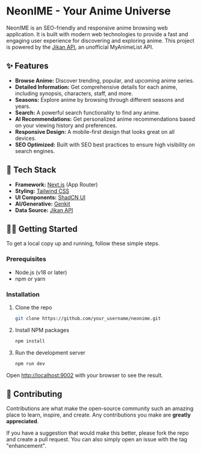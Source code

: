 # NeonIME - Your Anime Universe

NeonIME is an SEO-friendly and responsive anime browsing web application. It is built with modern web technologies to provide a fast and engaging user experience for discovering and exploring anime. This project is powered by the [Jikan API](https://jikan.moe), an unofficial MyAnimeList API.

## ✨ Features

- **Browse Anime:** Discover trending, popular, and upcoming anime series.
- **Detailed Information:** Get comprehensive details for each anime, including synopsis, characters, staff, and more.
- **Seasons:** Explore anime by browsing through different seasons and years.
- **Search:** A powerful search functionality to find any anime.
- **AI Recommendations:** Get personalized anime recommendations based on your viewing history and preferences.
- **Responsive Design:** A mobile-first design that looks great on all devices.
- **SEO Optimized:** Built with SEO best practices to ensure high visibility on search engines.

## 🚀 Tech Stack

- **Framework:** [Next.js](https://nextjs.org/) (App Router)
- **Styling:** [Tailwind CSS](https://tailwindcss.com/)
- **UI Components:** [ShadCN UI](https://ui.shadcn.com/)
- **AI/Generative:** [Genkit](https://firebase.google.com/docs/genkit)
- **Data Source:** [Jikan API](https://jikan.moe/)

## 🏃‍♂️ Getting Started

To get a local copy up and running, follow these simple steps.

### Prerequisites

- Node.js (v18 or later)
- npm or yarn

### Installation

1.  Clone the repo
    ```sh
    git clone https://github.com/your_username/neonime.git
    ```
2.  Install NPM packages
    ```sh
    npm install
    ```
3.  Run the development server
    ```sh
    npm run dev
    ```

Open [http://localhost:9002](http://localhost:9002) with your browser to see the result.

## 🤝 Contributing

Contributions are what make the open-source community such an amazing place to learn, inspire, and create. Any contributions you make are **greatly appreciated**.

If you have a suggestion that would make this better, please fork the repo and create a pull request. You can also simply open an issue with the tag "enhancement".
